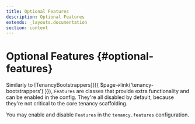```yaml
---
title: Optional Features
description: Optional Features
extends: _layouts.documentation
section: content
---
```


# Optional Features {#optional-features}

Similarly to [TenancyBootstrappers]({{ $page->link('tenancy-bootstrappers') }}), `Features` are classes that provide extra functionality and can be enabled in the config. They're all disabled by default, because they're not critical to the core tenancy scaffolding.

You may enable and disable `Features` in the `tenancy.features` configuration.
